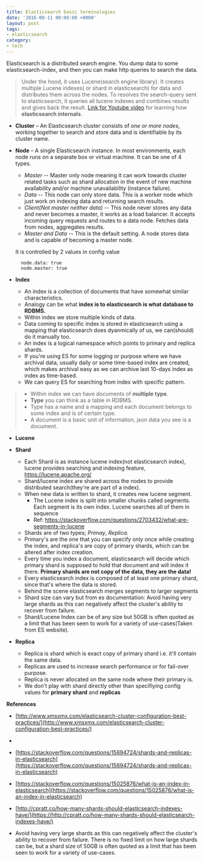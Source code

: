 ```yaml
---
title: Elasticsearch basic terminologies
date: '2016-08-11 00:00:00 +0000'
layout: post
tags:
- elasticsearch
category:
- tech
---
```


Elasticsearch is a distributed search engine. You dump data to some elasticsearch-index, and then you can make http queries to search the data.

> Under the hood, it uses Lucene(search engine library). It creates multiple Lucene indexes( or shard in elasticsearch) for data and distributes them across the nodes. To resolves the search-query sent to elasticsearch, it queries all lucene indexes and combines results and gives back the result. [Link for Youtube
video](https://www.youtube.com/watch?v=PpX7J-G2PEo) for learning how **elasticsearch internals**.


* **Cluster** – An Elasticsearch cluster consists of *one or more nodes*, working together to search and store data and is identifiable by its cluster name.

* **Node** – A single Elasticsearch instance. In most environments, each node runs on a separate box or virtual machine.
It can be one of 4 types.

    * *Master* -- Master only node meaning it can work towards cluster related tasks such as shard allocation in the event of new machine availability and/or machine unavailability (instance failure).
    * *Data* -- This node can only store data. This is a worker node which just work on indexing data and returning search results.
    * *Client(Not master neither data)* -- This node never stores any data and never becomes a master, it works as a load balancer. It accepts incoming query requests and routes to a data node.  Fetches data from nodes, aggregates results.
    * *Master and Data* -- This is the default setting. A node stores data and is capable of becoming a master node.

    It is controlled by 2 values in config value

        node.data: true
        node.master: true

* **Index**

    * An index is a collection of documents that have somewhat similar characteristics.
    * Analogy can be what **index is to elasticsearch is what database to RDBMS.**
    * Within index we store multiple kinds of data.
    * Data coming to specific index is stored in elasticsearch using a mapping that elasticsearch does dyanmically of us, we can(should) do it manually too.
    * An index is a logical namespace which points to primary and replica shards.
    * If you're using ES for some logging or purpose where we have archival data, usually daily or some time-based index are created, which makes archival easy as we can archive last 10-days index as index as time-based.
    * We can query ES for searching from index with specific pattern.




> * Within index we can have documents of **multiple type**.
> * **Type** you can think as a table in RDBMS.
> * Type has a name and a mapping and each document belongs to some index and is of certain type.
> * A document is a basic unit of information, json data you see is a document.

* **Lucene**


* **Shard**
    * Each Shard is as instance lucene index(not elasticsearch index), lucene provides searching and indexing feature, https://lucene.apache.org/
    * Shard/lucene index are shared across the nodes to provide distributed search(they're are part of a index).
    * When new data is written to shard, it creates new lucene segment.
      * The Lucene index is split into smaller chunks called segments. Each segment is its own index. Lucene searches all of them in sequence
      * Ref: https://stackoverflow.com/questions/2703432/what-are-segments-in-lucene
    * Shards are of two types; *Primay*, *Replica*.
    * Primary's are the one that you can specify only once while creating the index, and replica's are copy of primary shards, which can be altered after index creation.
    * Every time you index a document, elasticsearch will decide which primary shard is supposed to hold that document and will index it there. **Primary shards are not copy of the data, they are the data!**
    * Every elasticsearch index is composed of at least one primary shard, since that's where the data is stored.
    * Behind the scene elasticsearch merges segments to larger segments
    * Shard size can vary but from es documentation: Avoid having very large shards as this can negatively affect the cluster's ability to recover from failure. 
    * Shard/Lucene Index can be of any size but 50GB is often quoted as a limit that has been seen to work for a variety of use-cases(Taken from ES website).
   
	 
* **Replica**
	* Replica is shard which is exact copy of primary shard i.e. it'll contain the same data. 
    * Replicas are used to increase search performance or for fail-over purpose.
	* Replica is never allocated on the same node where their primary is.
	* We don't play with shard directly other than specifiying config values for **primary shard** and **replicas**





**References**

* [http://www.xmsxmx.com/elasticsearch-cluster-configuration-best-practices/](http://www.xmsxmx.com/elasticsearch-cluster-configuration-best-practices/)
*
* [https://stackoverflow.com/questions/15694724/shards-and-replicas-in-elasticsearch](https://stackoverflow.com/questions/15694724/shards-and-replicas-in-elasticsearch)
* [https://stackoverflow.com/questions/15025876/what-is-an-index-in-elasticsearch](https://stackoverflow.com/questions/15025876/what-is-an-index-in-elasticsearch)
* [http://cpratt.co/how-many-shards-should-elasticsearch-indexes-have/](https://http://cpratt.co/how-many-shards-should-elasticsearch-indexes-have/)

* Avoid having very large shards as this can negatively affect the cluster's ability to recover from failure. There is no fixed limit on how large shards can be, but a shard size of 50GB is often quoted as a limit that has been seen to work for a variety of use-cases.

